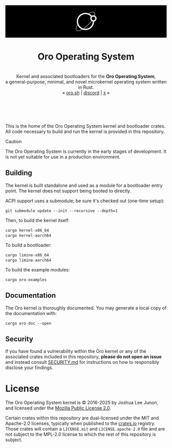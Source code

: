 <div align="center">
	<img src="https://raw.githubusercontent.com/oro-os/kernel/master/asset/oro-banner.svg" />
	<br>
	<h1 align="center"><b>Oro Operating System</b></h1>
	<br>
	Kernel and associated bootloaders for the <strong>Oro Operating System</strong>,<br>
	a general-purpose, minimal, and novel microkernel operating system written in Rust.
	<br>
	&laquo;&nbsp;<a href="https://oro.sh">oro.sh</a>&nbsp;|&nbsp;<a href="https://discord.gg/WXavRNqcDS">discord</a>&nbsp;|&nbsp;<a href="https://x.com/oro_sys">x</a>&nbsp;&raquo;
	<h1></h1>
	<br>
	<br>
</div>

This is the home of the Oro Operating System kernel and bootloader crates.
All code necessary to build and run the kernel is provided in this repository.

> [!CAUTION]
> The Oro Operating System is currently in the early stages of development.
> It is not yet suitable for use in a production environment.

## Building
The kernel is built standalone and used as a module for a bootloader
entry point. The kernel does not support being booted to directly.

ACPI support uses a submodule; be sure it's checked out (one-time setup):

```shell
git submodule update --init --recursive --depth=1
```

Then, to build the kernel itself:

```shell
cargo kernel-x86_64
cargo kernel-aarch64
```

To build a bootloader:

```shell
cargo limine-x86_64
cargo limine-aarch64
```

To build the example modules:

```shell
cargo oro-examples
```

## Documentation
The Oro kernel is thoroughly documented. You may generate a local copy of
the documentation with:

```shell
cargo oro-doc --open
```

## Security
If you have found a vulnerability within the Oro kernel or any of the associated
crates included in this repository, **please do not open an issue** and instead
consult [SECURITY.md](SECURITY.md) for instructions on how to responsibly disclose
your findings.

# License
The Oro Operating System kernel is &copy; 2016-2025 by Joshua Lee Junon,<br>
and licensed under the [Mozilla Public License 2.0](LICENSE).

Certain crates within this repository are dual-licensed under the
MIT and Apache-2.0 licenses, typically when published to the [crates.io](https://crates.io)
registry. Those crates will contain a `LICENSE.mit` and `LICENSE.apache-2.0` file
and are not subject to the MPL-2.0 license to which the rest of this repository
is subject.
